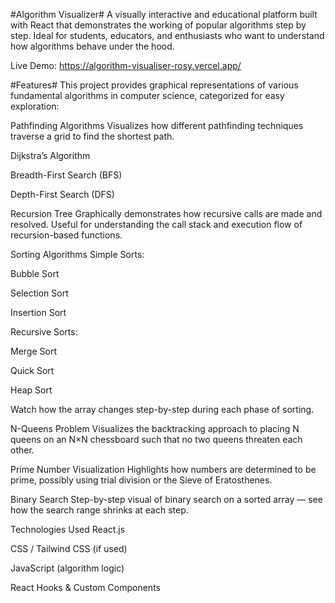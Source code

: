 #Algorithm Visualizer#
A visually interactive and educational platform built with React that demonstrates the working of popular algorithms step by step. Ideal for students, educators, and enthusiasts who want to understand how algorithms behave under the hood.

Live Demo: https://algorithm-visualiser-rosy.vercel.app/

#Features#
This project provides graphical representations of various fundamental algorithms in computer science, categorized for easy exploration:

Pathfinding Algorithms
Visualizes how different pathfinding techniques traverse a grid to find the shortest path.

Dijkstra’s Algorithm

Breadth-First Search (BFS)

Depth-First Search (DFS)

Recursion Tree
Graphically demonstrates how recursive calls are made and resolved. Useful for understanding the call stack and execution flow of recursion-based functions.

Sorting Algorithms
Simple Sorts:

Bubble Sort

Selection Sort

Insertion Sort

Recursive Sorts:

Merge Sort

Quick Sort

Heap Sort

Watch how the array changes step-by-step during each phase of sorting.

N-Queens Problem
Visualizes the backtracking approach to placing N queens on an N×N chessboard such that no two queens threaten each other.

Prime Number Visualization
Highlights how numbers are determined to be prime, possibly using trial division or the Sieve of Eratosthenes.

Binary Search
Step-by-step visual of binary search on a sorted array — see how the search range shrinks at each step.

Technologies Used
React.js

CSS / Tailwind CSS (if used)

JavaScript (algorithm logic)

React Hooks & Custom Components
